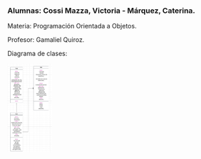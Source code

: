 <h3>Alumnas: Cossi Mazza, Victoria - Márquez, Caterina.</h3>

<p>Materia: Programación Orientada a Objetos.</p>

<p>Profesor: Gamaliel Quiroz.</p>

<p>Diagrama de clases:</p>

<img src="diagrama.png" alt="diagrama de clases" width=100 height=200 >

